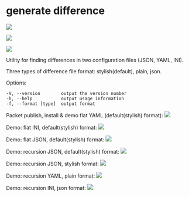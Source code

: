 # generate difference

<a href="https://codeclimate.com/github/evgeniya-osmakova/frontend-project-lvl2/maintainability"><img src="https://api.codeclimate.com/v1/badges/70258f405a604054be99/maintainability" /></a>

<a href="https://codeclimate.com/github/evgeniya-osmakova/frontend-project-lvl2/test_coverage"><img src="https://api.codeclimate.com/v1/badges/70258f405a604054be99/test_coverage" /></a>

<a href="https://github.com/evgeniya-osmakova/frontend-project-lvl2/actions"><img src="https://github.com/evgeniya-osmakova/frontend-project-lvl1/workflows/Node%20CI/badge.svg" /></a>


Utility for finding differences in two configuration files (JSON, YAML, INI).

Three types of difference file format: stylish(default), plain, json.

Options:

    -V, --version        output the version number
    -h, --help           output usage information
    -f, --format [type]  output format
    
    
    

Packet publish, install & demo flat YAML (default(stylish) format):
<a href="https://asciinema.org/a/629ThSdr8rJQRub4ixItguIbG" target="_blank"><img src="https://asciinema.org/a/629ThSdr8rJQRub4ixItguIbG.svg" /></a>

Demo: flat INI, default(stylish) format:
<a href="https://asciinema.org/a/kjlETqzgkWBJQX2z44CDum0gw" target="_blank"><img src="https://asciinema.org/a/kjlETqzgkWBJQX2z44CDum0gw.svg" /></a>

Demo: flat JSON, default(stylish) format:
<a href="https://asciinema.org/a/m0ue5wTLG1G48pT7u6PMBEXhf" target="_blank"><img src="https://asciinema.org/a/m0ue5wTLG1G48pT7u6PMBEXhf.svg" /></a>

Demo: recursion JSON, default(stylish) format:
<a href="https://asciinema.org/a/0WBe4xA7tUsIs7Uu33QStXAnQ" target="_blank"><img src="https://asciinema.org/a/0WBe4xA7tUsIs7Uu33QStXAnQ.svg" /></a>

Demo: recursion JSON, stylish format:
<a href="https://asciinema.org/a/YEIvTPpaKHphC7y6wySfyOyiW" target="_blank"><img src="https://asciinema.org/a/YEIvTPpaKHphC7y6wySfyOyiW.svg" /></a>

Demo: recursion YAML, plain format:
<a href="https://asciinema.org/a/FA6o087DvuEaEureGLjAPcoTx" target="_blank"><img src="https://asciinema.org/a/FA6o087DvuEaEureGLjAPcoTx.svg" /></a>

Demo: recursion INI, json format:
<a href="https://asciinema.org/a/H6wBTVc6t1G00AlMdFrsWHqiI" target="_blank"><img src="https://asciinema.org/a/H6wBTVc6t1G00AlMdFrsWHqiI.svg" /></a>
